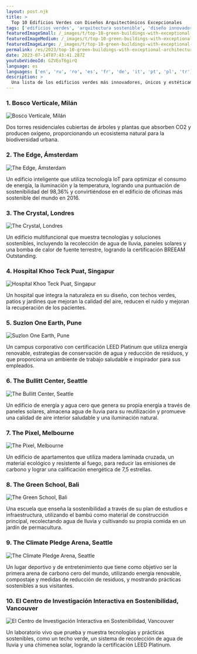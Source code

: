 ```yaml
---
layout: post.njk
title: >
  Top 10 Edificios Verdes con Diseños Arquitectónicos Excepcionales
tags: ['edificios verdes', 'arquitectura sostenible', 'diseño innovador']
featuredImageSmall: /_images/t/top-10-green-buildings-with-exceptional-architectural-designs-cover-es-small.webp
featuredImageMedium: /_images/t/top-10-green-buildings-with-exceptional-architectural-designs-cover-es-medium.webp
featuredImageLarge: /_images/t/top-10-green-buildings-with-exceptional-architectural-designs-cover-es-large.webp
permalink: /es/2023/top-10-green-buildings-with-exceptional-architectural-designs.html
date: 2023-07-14T07:43:41.287Z
youtubeVideoId: GZVEoT6girQ
language: es
languages: ['en', 'ru', 'ro', 'es', 'fr', 'de', 'it', 'pt', 'pl', 'tr']
description: >
  Una lista de los edificios verdes más innovadores, únicos y estéticamente agradables de todo el mundo que están llevando los límites de la arquitectura sostenible.
---
```


### 1. Bosco Verticale, Milán

![Bosco Verticale, Milán](/_images/e/e1f5249785e8d6d430aa4a096b66ff14-medium.webp)

Dos torres residenciales cubiertas de árboles y plantas que absorben CO2 y producen oxígeno, proporcionando un ecosistema natural para la biodiversidad urbana.

### 2. The Edge, Ámsterdam

![The Edge, Ámsterdam](/_images/7/7e97b008c93935268e33597a8d3cce13-medium.webp)

Un edificio inteligente que utiliza tecnología IoT para optimizar el consumo de energía, la iluminación y la temperatura, logrando una puntuación de sostenibilidad del 98,36% y convirtiéndose en el edificio de oficinas más sostenible del mundo en 2016.

### 3. The Crystal, Londres

![The Crystal, Londres](/_images/c/c1d6c0db32f3441647fa2831a569d2f3-medium.webp)

Un edificio multifuncional que muestra tecnologías y soluciones sostenibles, incluyendo la recolección de agua de lluvia, paneles solares y una bomba de calor de fuente terrestre, logrando la certificación BREEAM Outstanding.

### 4. Hospital Khoo Teck Puat, Singapur

![Hospital Khoo Teck Puat, Singapur](/_images/1/1154b7b239b5a8af633739f523758517-medium.webp)

Un hospital que integra la naturaleza en su diseño, con techos verdes, patios y jardines que mejoran la calidad del aire, reducen el ruido y mejoran la recuperación de los pacientes.

### 5. Suzlon One Earth, Pune

![Suzlon One Earth, Pune](/_images/1/182162cdbbc6f26ebaed67cf856066c8-medium.webp)

Un campus corporativo con certificación LEED Platinum que utiliza energía renovable, estrategias de conservación de agua y reducción de residuos, y que proporciona un ambiente de trabajo saludable e inspirador para sus empleados.

### 6. The Bullitt Center, Seattle

![The Bullitt Center, Seattle](/_images/f/fc79cb92234b2bf01e5f0365f0ad62fa-medium.webp)

Un edificio de energía y agua cero que genera su propia energía a través de paneles solares, almacena agua de lluvia para su reutilización y promueve una calidad de aire interior saludable y una iluminación natural.

### 7. The Pixel, Melbourne

![The Pixel, Melbourne](/_images/9/92140471fa55ddde1ed3317762bcd3aa-medium.webp)

Un edificio de apartamentos que utiliza madera laminada cruzada, un material ecológico y resistente al fuego, para reducir las emisiones de carbono y lograr una calificación energética de 7,5 estrellas.

### 8. The Green School, Bali

![The Green School, Bali](/_images/5/5638cd7182b210ff1af527c62275699f-medium.webp)

Una escuela que enseña la sostenibilidad a través de su plan de estudios e infraestructura, utilizando el bambú como material de construcción principal, recolectando agua de lluvia y cultivando su propia comida en un jardín de permacultura.

### 9. The Climate Pledge Arena, Seattle

![The Climate Pledge Arena, Seattle](/_images/a/a592d527001116176f97b55c2cbc34ef-medium.webp)

Un lugar deportivo y de entretenimiento que tiene como objetivo ser la primera arena de carbono cero del mundo, utilizando energía renovable, compostaje y medidas de reducción de residuos, y mostrando prácticas sostenibles a sus visitantes.

### 10. El Centro de Investigación Interactiva en Sostenibilidad, Vancouver

![El Centro de Investigación Interactiva en Sostenibilidad, Vancouver](/_images/9/9297353f572200c5d849d82033c3dd1d-medium.webp)

Un laboratorio vivo que prueba y muestra tecnologías y prácticas sostenibles, como un techo verde, un sistema de recolección de agua de lluvia y una chimenea solar, logrando la certificación LEED Platinum.

